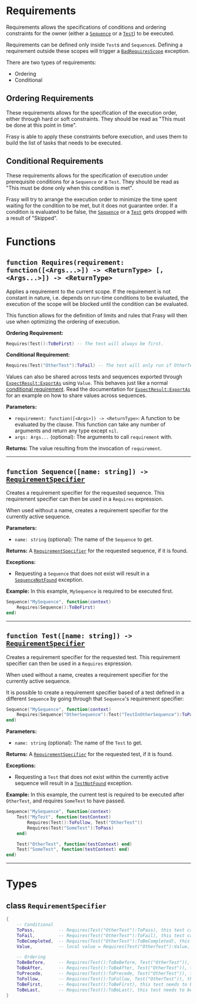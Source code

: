 # Requirements
Requirements allows the specifications of conditions and ordering constraints for the owner (either a [`Sequence`](sequence.md) or a [`Test`](test.md)) to be executed.

Requirements can be defined only inside `Test`s and `Sequence`s. Defining a requirement outside these scopes will trigger a [`BadRequiresScope`](validation_error.md#badrequiresscope-exception) exception.

There are two types of requirements:
- Ordering
- Conditional

## Ordering Requirements
These requirements allows for the specification of the execution order, either through hard or soft constraints.
They should be read as "This must be done at this point in time".

Frasy is able to apply these constraints before execution, and uses them to build the list of tasks that needs to be executed.


## Conditional Requirements
These requirements allows for the specification of execution under prerequisite conditions for a `Sequence` or a `Test`.
They should be read as "This must be done only when this condition is met".

Frasy will try to arrange the execution order to minimize the time spent waiting for the condition to be met, but it does not guarantee order.
If a condition is evaluated to be false, the [`Sequence`](sequence.md) or a [`Test`](test.md) gets dropped with a result of "Skipped".


# Functions

## `function Requires(requirement: function([<Args...>]) -> <ReturnType> [, <Args...>]) -> <ReturnType>`
Applies a requirement to the current scope.
If the requirement is not constant in nature, i.e. depends on run-time conditions to be evaluated, the execution of the scope will be blocked until the condition can be evaluated.

This function allows for the definition of limits and rules that Frasy will then use when optimizing the ordering of execution.

**Ordering Requirement:**
```lua
Requires(Test():ToBeFirst) -- The test will always be first.
```

**Conditional Requirement:**
```lua
Requires(Test("OtherTest"):ToFail) -- The test will only run if OtherTest fails.
```

Values can also be shared across tests and sequences exported through [`ExpectResult:ExportAs`](expect.md#function-exportasself-expectresult-name-string) using `Value`.
This behaves just like a normal [conditional requirement](#conditional-requirements). Read the documentation for [`ExpectResult:ExportAs`](expect.md#function-exportasself-expectresult-name-string) for an example on how to share values across sequences.

**Parameters:**
- `requirement: function([<Args>]) -> <ReturnType>`: A function to be evaluated by the clause. This function can take any number of arguments and return any type except `nil`.
- `args: Args...` (optional): The arguments to call `requirement` with.

**Returns:** The value resulting from the invocation of `requirement`.

---

## `function Sequence([name: string]) -> `[`RequirementSpecifier`](#class-requirementspecifier)
Creates a requirement specifier for the requested sequence. This requirement specifier can then be used in a `Requires` expression.

When used without a name, creates a requirement specifier for the currently active sequence.

**Parameters:**
- `name: string` (optional): The name of the `Sequence` to get.

**Returns:** A [`RequirementSpecifier`](#class-requirementspecifier) for the requested sequence, if it is found.

**Exceptions:**
- Requesting a `Sequence` that does not exist will result in a [`SequenceNotFound`](validation_error.md#sequencenotfound-exception) exception.

**Example:**
In this example, `MySequence` is required to be executed first.
```lua
Sequence("MySequence", function(context)
    Requires(Sequence():ToBeFirst)
end)
```

---

## `function Test([name: string]) ->` [`RequirementSpecifier`](#class-requirementspecifier)
Creates a requirement specifier for the requested test. This requirement specifier can then be used in a `Requires` expression.

When used without a name, creates a requirement specifier for the currently active sequence.

It is possible to create a requirement specifier based of a test defined in a different `Sequence` by going through that `Sequence`'s requirement specifier:
```lua
Sequence("MySequence", function(context)
    Requires(Sequence("OtherSequence"):Test("TestInOtherSequence"):ToPass)
end)
```
**Parameters:**
- `name: string` (optional): The name of the `Test` to get.

**Returns:** A [`RequirementSpecifier`](#class-requirementspecifier) for the requested test, if it is found.

**Exceptions:**
- Requesting a `Test` that does not exist within the currently active sequence will result in a [`TestNotFound`](validation_error.md#testnotfound-exception) exception.

**Example:**
In this example, the current test is required to be executed after `OtherTest`, and requires `SomeTest` to have passed.
```lua
Sequence("MySequence", function(context)
    Test("MyTest", function(testContext)
        Requires(Test():ToFollow, Test("OtherTest"))
        Requires(Test("SomeTest"):ToPass)
    end)

    Test("OtherTest", function(testContext) end)
    Test("SomeTest", function(testContext) end)
end)
```

---

# Types
## class `RequirementSpecifier`


```lua
{
    -- Conditional
    ToPass,         -- Requires(Test("OtherTest"):ToPass), this test can only be run if OtherTest succeeds.
    ToFail,         -- Requires(Test("OtherTest"):ToFail), this test can only be run if OtherTest fails.
    ToBeCompleted,  -- Requires(Test("OtherTest"):ToBeCompleted), this test can only be run if OtherTest is completed, whether it has passed or not.
    Value,          -- local value = Requires(Test("OtherTest"):Value, "ValueName"), Fetches the value exported under the name "ValueName" of "OtherTest".

    -- Ordering
    ToBeBefore,     -- Requires(Test():ToBeBefore, Test("OtherTest")), this test needs to run at any point before OtherTest.
    ToBeAfter,      -- Requires(Test():ToBeAfter, Test("OtherTest")), this test needs to run at any point after OtherTest.
    ToPrecede,      -- Requires(Test():ToPrecede, Test("OtherTest")), this test needs to run right before OtherTest
    ToFollow,       -- Requires(Test():ToFollow, Test("OtherTest")), this test needs to run right after OtherTest
    ToBeFirst,      -- Requires(Test():ToBeFirst), this test needs to be first. Can only be on the current test, and can only be one (per sequence).
    ToBeLast,       -- Requires(Test():ToBeLast), this test needs to be last. Can only be on the current test, and can only be one (per sequence).
}
```